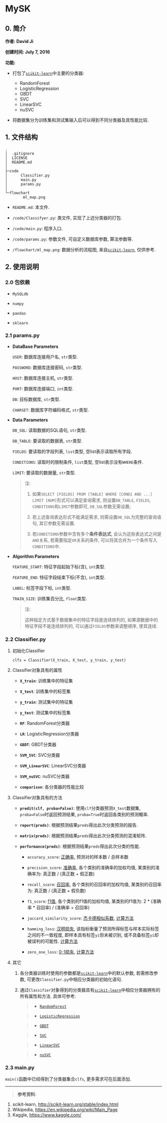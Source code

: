 # MySK

## 0. 简介

**作者: David Ji**

**创建时间: July 7, 2016**

**功能:**

- 打包了[`scikit-learn`](http://scikit-learn.org/stable/index.html)中主要的分类器:

    - RandomForest
    - LogisticRegression
    - GBDT
    - SVC
    - LinearSVC
    - nuSVC

- 将数据集分为训练集和测试集输入后可以得到不同分类器及其性能比较.

## 1. 文件结构

```
.
│  .gitignore
│  LICENSE
│  README.md
│
├─code
│      Classifier.py
│      main.py
│      params.py
│
└─flowchart
        ml_map.png
```

- `README.md`: 本文件.

- `/code/Classifyer.py`: 类文件, 实现了上述分类器的打包.

- `/code/main.py`: 程序入口.

- `/code/params.py`: 参数文件, 可自定义数据库参数, 算法参数等.

- `/flowchart/ml_map.png`: 数据分析的流程图, 来自[`scikit-learn`](http://scikit-learn.org/stable/index.html), 仅供参考.

## 2. 使用说明

### 2.0 包依赖

- `MySQLdb`

- `numpy`

- `pandas`

- `sklearn`

### 2.1 params.py

- **DataBase Parameters**

    `USER`: 数据库连接用户名, `str`类型.
    
    `PASSWORD`: 数据库连接密码, `str`类型.
    
    `HOST`: 数据库连接主机, `str`类型.
    
    `PORT`: 数据库连接端口, `int`类型.
    
    `DB`: 目标数据库, `str`类型.
    
    `CHARSET`: 数据库字符编码格式, `str`类型.

- **Data Parameters**

    `DB_SQL`: 读取数据的SQL语句, `str`类型.

    `DB_TABLE`: 要读取的数据表, `str`类型.

    `FIELDS`: 要读取的字段列表, `list`类型, 空list表示读取所有字段.

    `CONDITIONS`: 读取时的限制条件, `list`类型, 空list表示没有`WHERE`条件.

    `LIMIT`: 要读取的数据量, `str`类型.

    > 注:
    >
    > 1. 如果`SELECT [FIELDS] FROM [TABLE] WHERE [COND1 AND ...] LIMIT [NUM]`形式可以满足查询需求, 则设置`DB_TABLE`, `FIELDS`, `CONDITIONS`和`LIMIT`参数即可, `DB_SQL`参数无需设置;
    >
    > 2. 若上述查询表达形式不能满足需求, 则需设置`DB_SQL`为完整的查询语句, 其它参数无需设置.
    > 3. 若`CONDITIONS`参数中含有多个**条件表达式**, 会认为这些表达式之间是`AND`关系, 若需要指定`OR`关系的条件, 可以将其合并为一个条件写入`CONDITIONS`中.

- **Algorithm Parameters**

    `FEATURE_START`: 特征字段起始下标(含), `int`类型.

    `FEATURE_END`: 特征字段结束下标(不含), `int`类型.

    `LABEL`: 标签字段下标, `int`类型.

    `TRAIN_SIZE`: 训练集百分比, `float`类型.

    > 注:
    >
    > 这种指定方式基于数据集中的特征字段是连续排列的, 如果源数据中的特征字段不是连续排列的, 可以通过`FIELDS`参数来调整顺序, 使其连续.

### 2.2 Classifier.py
    
1. 初始化Classifier

    ```
    clfs = Classifier(X_train, X_test, y_train, y_test)
    ```

2. Classifier对象具有的属性

    - **`X_train`**: 训练集中的特征集

    - **`X_test`**: 训练集中的标签集

    - **`y_train`**: 测试集中的特征集

    - **`y_test`**: 测试集中的标签集

    - **`RF`**: RandomForest分类器

    - **`LR`**: LogisticRegression分类器

    - **`GBDT`**: GBDT分类器

    - **`SVM_SVC`**: SVC分类器

    - **`SVM_LinearSVC`**: LinearSVC分类器

    - **`SVM_nuSVC`**: nuSVC分类器

    - **`comparison`**: 各分类器的性能比较

3. Classifier对象具有的方法

    - **`predit(clf, proba=False)`**: 使用`clf`分类器预测`X_test`数据集, `proba=False`时返回预测结果, `proba=True`时返回各类别的预测概率.

    - **`report(preds)`**: 根据预测结果`preds`得出此次分类预测的报告.

    - **`matrix(preds)`**: 根据预测结果`preds`得出此次分类预测的混淆矩阵.

    - **`performance(preds)`**: 根据预测结果`preds`得出此次分类的性能.
        
        - `accuracy_score`: [正确率](http://scikit-learn.org/stable/modules/generated/sklearn.metrics.accuracy_score.html), 预测对的样本数 / 总样本数

        - `precision_score`: [准确率](http://scikit-learn.org/stable/modules/generated/sklearn.metrics.precision_score.html), 各个类别的准确率的加权均值, 某类别的准确率为: 真正数 / (真正数 + 假正数)

        - `recall_score`: [召回率](http://scikit-learn.org/stable/modules/generated/sklearn.metrics.recall_score.html),  各个类别的召回率的加权均值, 某类别的召回率为: 真正数 / (真正数 + 假负数)

        - `f1_score`: [f1值](http://scikit-learn.org/stable/modules/generated/sklearn.metrics.f1_score.html), 各个类别的f1值的加权均值, 某类别的f1值为: 2 * (准确率 * 召回率) / (准确率 + 召回率)

        - `jaccard_similarity_score`: [杰卡德相似系数](http://scikit-learn.org/stable/modules/generated/sklearn.metrics.jaccard_similarity_score.html), [计算方法](https://en.wikipedia.org/wiki/Jaccard_index)

        - `hamming_loss`: [汉明损失](http://scikit-learn.org/stable/modules/generated/sklearn.metrics.hamming_loss.html), 该指标衡量了预测所得标签与样本实际标签之间的不一致程度, 即样本具有标签`yi`但未被识别, 或不具备标签`yi`却被误判的可能性. [计算方法](https://www.kaggle.com/wiki/HammingLoss)

        - `zero_one_loss`: [0-1损失](http://scikit-learn.org/stable/modules/generated/sklearn.metrics.zero_one_loss.html), [计算方法](https://en.wikipedia.org/wiki/Loss_function)


4. 其它

    1. 各分类器训练时使用的参数都是[`scikit-learn`](http://scikit-learn.org/stable/index.html)中的默认参数, 若需修改参数, 可更改`Classifier.py`中相应分类器的初始化语句.

    2. 通过`Classifier`对象得到的分类器具有[`scikit-learn`](http://scikit-learn.org/stable/index.html)中相应分类器拥有的所有属性和方法. 具体可参考:

        > - [`RandomForest`](http://scikit-learn.org/stable/modules/generated/sklearn.ensemble.RandomForestClassifier.html)

        > - [`LogisticRegression`](http://scikit-learn.org/stable/modules/generated/sklearn.linear_model.LogisticRegression.html)

        > - [`GBDT`](http://scikit-learn.org/stable/modules/generated/sklearn.ensemble.GradientBoostingClassifier.html)

        > - [`SVC`](http://scikit-learn.org/stable/modules/generated/sklearn.svm.SVC.html)

        > - [`LinearSVC`](http://scikit-learn.org/stable/modules/generated/sklearn.svm.LinearSVC.html)

        > - [`nuSVC`](http://scikit-learn.org/stable/modules/generated/sklearn.svm.NuSVC.html)

### 2.3 main.py
`main()`函数中已经得到了分类器集合`clfs`, 更多需求可在后面添加.


---

> **参考资料**:
>
1. scikit-learn, http://scikit-learn.org/stable/index.html
2. Wikipedia, https://en.wikipedia.org/wiki/Main_Page
3. Kaggle, https://www.kaggle.com/


